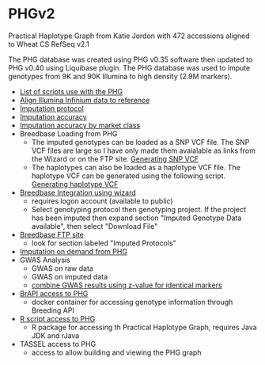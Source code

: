 # PHGv2
Practical Haplotype Graph from Katie Jordon with 472 accessions aligned to Wheat CS RefSeq v2.1

The PHG database was created using PHG v0.35 software then updated to PHG v0.40 using Liquibase plugin.
The PHG database was used to impute genotypes from 9K and 90K Illumina to high density (2.9M markers).

* [List of scripts use with the PHG](https://github.com/TriticeaeToolbox/PHGv2/blob/main/list-of-scripts.md)
* [Align Illumina Infinium data to reference](https://github.com/TriticeaeToolbox/PHGv2/blob/main/align2Genome)
* [Imputation protocol](https://github.com/TriticeaeToolbox/PHGv2/tree/main/imputation)
* [Imputation accuracy](https://github.com/TriticeaeToolbox/PHGv2/blob/main/accuracy) 
* [Imputation accuracy by market class](https://github.com/TriticeaeToolbox/PHGv2/tree/main/cluster-snprelate)
* Breedbase Loading from PHG
  - The imputed genotypes can be loaded as a SNP VCF file. The SNP VCF files are large so I have only made them avaialable as links from the Wizard or on the FTP site. [Generating SNP VCF](https://github.com/TriticeaeToolbox/PHGv2/blob/main/imputation/run-imputation.sh)
  - The haplotypes can also be loaded as a haplotype VCF file. The haplotype VCF can be generated using the following script. [Generating haplotype VCF](https://github.com/TriticeaeToolbox/PHGv2/blob/main/imputation/make-haplotype-vcf.sh)
* [Breedbase Integration using wizard](https://wheat.triticeaetoolbox.org/breeders/search)
  - requires logon account (available to public)
  - Select genotyping protocol then genotyping project. If the project has been imputed then expand section "Imputed Genotype Data available", then select "Download File"
* [Breedbase FTP site](https://files.triticeaetoolbox.org/)
  - look for section labeled "Imputed Protocols"
* [Imputation on demand from PHG](https://github.com/TriticeaeToolbox/PHGv2/tree/main/imputation-precomputed/README.md)
* GWAS Analysis
  - GWAS on raw data
  - GWAS on imputed data
  - [combine GWAS results using z-value for identical markers](https://wheat.triticeaetoolbox.org/genome/gwas.pl)
* [BrAPI access to PHG](https://bitbucket.org/bucklerlab/phg_webktor_service/src/master/)
  - docker container for accessing genotype information through Breeding API
* [R script access to PHG](https://maize-genetics.github.io/rPHG/)
  - R package for accessing th Practical Haplotype Graph, requires Java JDK and rJava
* TASSEL access to PHG
  - access to allow building and viewing the PHG graph
